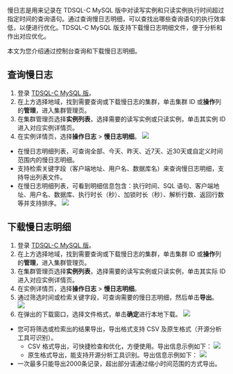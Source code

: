 慢日志是用来记录在 TDSQL-C MySQL 版中对读写实例和只读实例执行时间超过指定时间的查询语句。通过查询慢日志明细，可以查找出哪些查询语句的执行效率低，以便进行优化。TDSQL-C MySQL 版支持下载慢日志明细文件，便于分析和作出对应优化。

本文为您介绍通过控制台查询和下载慢日志明细。

## 查询慢日志
1. 登录 [TDSQL-C MySQL 版](https://console.cloud.tencent.com/cynosdb)。
2. 在上方选择地域，找到需要查询或下载慢日志的集群，单击集群 ID 或**操作**列的**管理**，进入集群管理页。
3. 在集群管理页选择**实例列表**，选择需要的读写实例或只读实例，单击其实例 ID 进入对应实例详情页。
4. 在实例详情页，选择**操作日志** > **慢日志明细**。
![](https://qcloudimg.tencent-cloud.cn/raw/7202fe1b441b538b8a70489ba665de14.png)
 - 在慢日志明细列表，可查询全部、今天、昨天、近7天、近30天或自定义时间范围内的慢日志明细。
 - 支持检索关键字段（客户端地址、用户名、数据库名）来查询慢日志明细，支持导出列表文件。
 - 在慢日志明细列表，可看到明细信息包含：执行时间、SQL 语句、客户端地址、用户名、数据库、执行时长（秒）、加锁时长（秒）、解析行数、返回行数等并支持排序。
 ![](https://qcloudimg.tencent-cloud.cn/raw/61ab4c7c3d983bc40357cc9d9fed7970.png)


## 下载慢日志明细
1. 登录 [TDSQL-C MySQL 版](https://console.cloud.tencent.com/cynosdb)。
2. 在上方选择地域，找到需要查询或下载慢日志的集群，单击集群 ID 或**操作**列的**管理**，进入集群管理页。
3. 在集群管理页选择**实例列表**，选择需要的读写实例或只读实例，单击其实际 ID 进入对应实例详情页。
4. 在实例详情页，选择**操作日志** > **慢日志明细**。
5. 通过筛选时间或检索关键字段，可查询需要的慢日志明细，然后单击**导出**。
![](https://qcloudimg.tencent-cloud.cn/raw/adfbe9b254ae09e30c7bc91e9aab1fb9.png)
6. 在弹出的下载窗口，选择文件格式，单击**确定**进行本地下载。
![](https://qcloudimg.tencent-cloud.cn/raw/59416c33ca79c20138dac0d4f9c419cf.png)
 - 您可将筛选或检索出的结果导出，导出格式支持 CSV 及原生格式（开源分析工具可识别）。
    - CSV 格式导出，可快捷检查和优化，方便使用。导出信息示例如下：
    ![](https://qcloudimg.tencent-cloud.cn/raw/9b1e7f340335b349bc0be1598e7cbaed.png)
	- 原生格式导出，能支持开源分析工具识别。导出信息示例如下：
		![](https://qcloudimg.tencent-cloud.cn/raw/228aeb980008a577db2cec47832cea20.png)    
 - 一次最多只能导出2000条记录，超出部分请通过缩小时间范围的方式导出。
